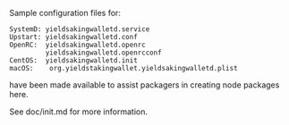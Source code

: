 Sample configuration files for:
```
SystemD: yieldsakingwalletd.service
Upstart: yieldsakingwalletd.conf
OpenRC:  yieldsakingwalletd.openrc
         yieldsakingwalletd.openrcconf
CentOS:  yieldsakingwalletd.init
macOS:    org.yieldstakingwallet.yieldsakingwalletd.plist
```
have been made available to assist packagers in creating node packages here.

See doc/init.md for more information.
